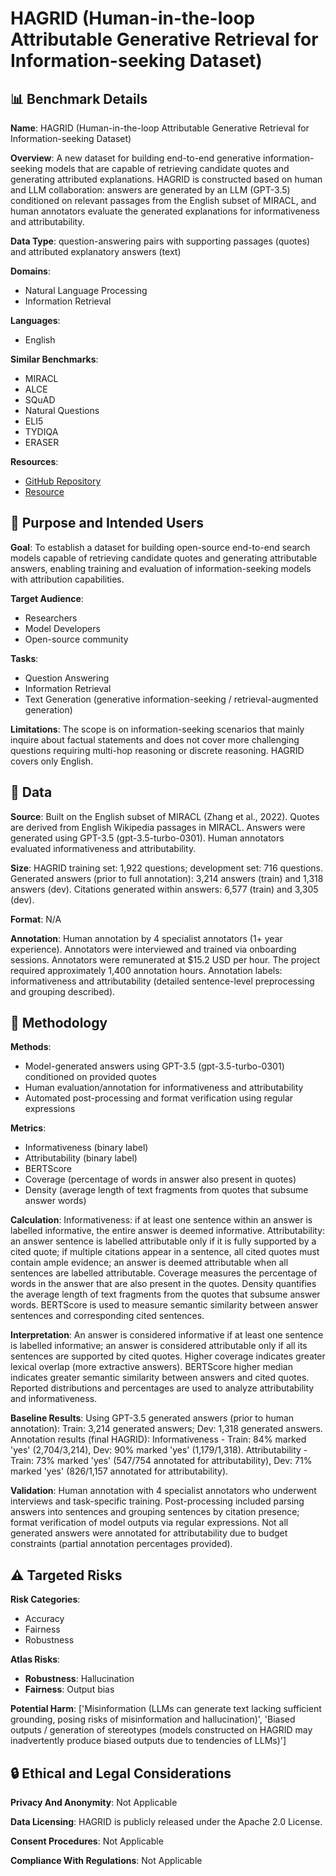 # HAGRID (Human-in-the-loop Attributable Generative Retrieval for Information-seeking Dataset)

## 📊 Benchmark Details

**Name**: HAGRID (Human-in-the-loop Attributable Generative Retrieval for Information-seeking Dataset)

**Overview**: A new dataset for building end-to-end generative information-seeking models that are capable of retrieving candidate quotes and generating attributed explanations. HAGRID is constructed based on human and LLM collaboration: answers are generated by an LLM (GPT-3.5) conditioned on relevant passages from the English subset of MIRACL, and human annotators evaluate the generated explanations for informativeness and attributability.

**Data Type**: question-answering pairs with supporting passages (quotes) and attributed explanatory answers (text)

**Domains**:
- Natural Language Processing
- Information Retrieval

**Languages**:
- English

**Similar Benchmarks**:
- MIRACL
- ALCE
- SQuAD
- Natural Questions
- ELI5
- TYDIQA
- ERASER

**Resources**:
- [GitHub Repository](https://github.com/project-miracl/hagrid)
- [Resource](https://arxiv.org/abs/2307.16883)

## 🎯 Purpose and Intended Users

**Goal**: To establish a dataset for building open-source end-to-end search models capable of retrieving candidate quotes and generating attributable answers, enabling training and evaluation of information-seeking models with attribution capabilities.

**Target Audience**:
- Researchers
- Model Developers
- Open-source community

**Tasks**:
- Question Answering
- Information Retrieval
- Text Generation (generative information-seeking / retrieval-augmented generation)

**Limitations**: The scope is on information-seeking scenarios that mainly inquire about factual statements and does not cover more challenging questions requiring multi-hop reasoning or discrete reasoning. HAGRID covers only English.

## 💾 Data

**Source**: Built on the English subset of MIRACL (Zhang et al., 2022). Quotes are derived from English Wikipedia passages in MIRACL. Answers were generated using GPT-3.5 (gpt-3.5-turbo-0301). Human annotators evaluated informativeness and attributability.

**Size**: HAGRID training set: 1,922 questions; development set: 716 questions. Generated answers (prior to full annotation): 3,214 answers (train) and 1,318 answers (dev). Citations generated within answers: 6,577 (train) and 3,305 (dev).

**Format**: N/A

**Annotation**: Human annotation by 4 specialist annotators (1+ year experience). Annotators were interviewed and trained via onboarding sessions. Annotators were remunerated at $15.2 USD per hour. The project required approximately 1,400 annotation hours. Annotation labels: informativeness and attributability (detailed sentence-level preprocessing and grouping described).

## 🔬 Methodology

**Methods**:
- Model-generated answers using GPT-3.5 (gpt-3.5-turbo-0301) conditioned on provided quotes
- Human evaluation/annotation for informativeness and attributability
- Automated post-processing and format verification using regular expressions

**Metrics**:
- Informativeness (binary label)
- Attributability (binary label)
- BERTScore
- Coverage (percentage of words in answer also present in quotes)
- Density (average length of text fragments from quotes that subsume answer words)

**Calculation**: Informativeness: if at least one sentence within an answer is labelled informative, the entire answer is deemed informative. Attributability: an answer sentence is labelled attributable only if it is fully supported by a cited quote; if multiple citations appear in a sentence, all cited quotes must contain ample evidence; an answer is deemed attributable when all sentences are labelled attributable. Coverage measures the percentage of words in the answer that are also present in the quotes. Density quantifies the average length of text fragments from the quotes that subsume answer words. BERTScore is used to measure semantic similarity between answer sentences and corresponding cited sentences.

**Interpretation**: An answer is considered informative if at least one sentence is labelled informative; an answer is considered attributable only if all its sentences are supported by cited quotes. Higher coverage indicates greater lexical overlap (more extractive answers). BERTScore higher median indicates greater semantic similarity between answers and cited quotes. Reported distributions and percentages are used to analyze attributability and informativeness.

**Baseline Results**: Using GPT-3.5 generated answers (prior to human annotation): Train: 3,214 generated answers; Dev: 1,318 generated answers. Annotation results (final HAGRID): Informativeness - Train: 84% marked 'yes' (2,704/3,214), Dev: 90% marked 'yes' (1,179/1,318). Attributability - Train: 73% marked 'yes' (547/754 annotated for attributability), Dev: 71% marked 'yes' (826/1,157 annotated for attributability).

**Validation**: Human annotation with 4 specialist annotators who underwent interviews and task-specific training. Post-processing included parsing answers into sentences and grouping sentences by citation presence; format verification of model outputs via regular expressions. Not all generated answers were annotated for attributability due to budget constraints (partial annotation percentages provided).

## ⚠️ Targeted Risks

**Risk Categories**:
- Accuracy
- Fairness
- Robustness

**Atlas Risks**:
- **Robustness**: Hallucination
- **Fairness**: Output bias

**Potential Harm**: ['Misinformation (LLMs can generate text lacking sufficient grounding, posing risks of misinformation and hallucination)', 'Biased outputs / generation of stereotypes (models constructed on HAGRID may inadvertently produce biased outputs due to tendencies of LLMs)']

## 🔒 Ethical and Legal Considerations

**Privacy And Anonymity**: Not Applicable

**Data Licensing**: HAGRID is publicly released under the Apache 2.0 License.

**Consent Procedures**: Not Applicable

**Compliance With Regulations**: Not Applicable
